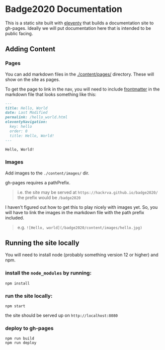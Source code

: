 # Badge2020 Documentation
This is a static site built with [eleventy](https://www.11ty.dev/) that builds a documentation site to gh-pages.
Ideally we will put documentation here that is intended to be public facing.

## Adding Content

### Pages
You can add markdown files in the [./content/pages/](./content/pages/) directory.
These will show on the site as pages.

To get the page to link in the nav, you will need to include [frontmatter](https://www.11ty.dev/docs/data-frontmatter/) in the markdown file that looks something like this:

```md
---
title: Hello, World
date: Last Modified 
permalink: /hello_world.html
eleventyNavigation:
  key: hello
  order: 0
  title: Hello, World!
---

Hello, World!
```

### Images
Add images to the `./content/images/` dir.

gh-pages requires a pathPrefix.  
> i.e. the site may be served at `https://hackrva.github.io/badge2020/` the prefix would be `/badge2020`

I haven't figured out how to get this to play nicely with images yet. So, you will have to link the images in the markdown file with the path prefix included.
> e.g. `![Hello, world](/badge2020/content/images/hello.jpg)`

## Running the site locally
You will need to install node (probably something version 12 or higher) and npm.

### install the `node_modules` by running:
```
npm install
```

### run the site locally:
```
npm start
```
the site should be served up on `http://localhost:8080`

### deploy to gh-pages
```
npm run build
npm run deploy
```
